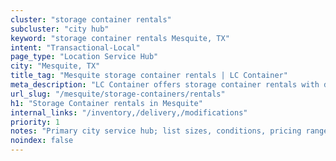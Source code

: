 ```yaml
---
cluster: "storage container rentals"
subcluster: "city hub"
keyword: "storage container rentals Mesquite, TX"
intent: "Transactional-Local"
page_type: "Location Service Hub"
city: "Mesquite, TX"
title_tag: "Mesquite storage container rentals | LC Container"
meta_description: "LC Container offers storage container rentals with delivery in Mesquite, TX. Local. Fast quotes. Since 2003."
url_slug: "/mesquite/storage-containers/rentals"
h1: "Storage Container rentals in Mesquite"
internal_links: "/inventory,/delivery,/modifications"
priority: 1
notes: "Primary city service hub; list sizes, conditions, pricing ranges, photos, testimonials."
noindex: false
---
```


<!-- TODO: Add unique city/inventory copy, images, and internal links here. -->
